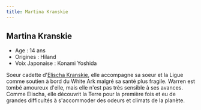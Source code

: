 ```yaml
---
title: Martina Kranskie
---
```


Martina Kranskie
----------------





* Age : 14 ans
* Origines : Hiland
* Voix Japonaise : Konami Yoshida


Soeur cadette d'[Elischa Kranskie](uc/victory-gundam/elischa-kranskie.html), elle accompagne sa soeur et la Ligue comme soutien à bord du White Ark malgré sa santé plus fragile. Warren est tombé amoureux d'elle, mais elle n'est pas très sensible à ses avances.   
Comme Elischa, elle découvrit la Terre pour la première fois et eu de grandes difficultés à s'accommoder des odeurs et climats de la planète.

